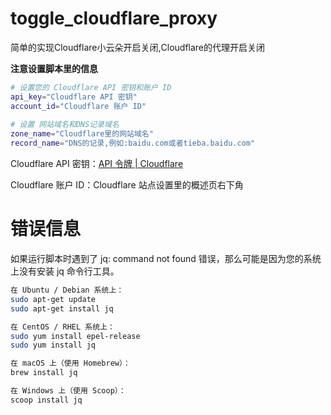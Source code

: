 # toggle_cloudflare_proxy
简单的实现Cloudflare小云朵开启关闭,Cloudflare的代理开启关闭

**注意设置脚本里的信息**
```bash
# 设置您的 Cloudflare API 密钥和账户 ID
api_key="Cloudflare API 密钥"
account_id="Cloudflare 账户 ID"
 
# 设置 网站域名和DNS记录域名
zone_name="Cloudflare里的网站域名"
record_name="DNS的记录,例如:baidu.com或者tieba.baidu.com"
```
Cloudflare API 密钥：[API 令牌 | Cloudflare](https://dash.cloudflare.com/profile/api-tokens)

Cloudflare 账户 ID：Cloudflare 站点设置里的概述页右下角

# 错误信息

如果运行脚本时遇到了 jq: command not found 错误，那么可能是因为您的系统上没有安装 jq 命令行工具。
```bash
在 Ubuntu / Debian 系统上：
sudo apt-get update
sudo apt-get install jq

在 CentOS / RHEL 系统上：
sudo yum install epel-release
sudo yum install jq

在 macOS 上（使用 Homebrew）：
brew install jq

在 Windows 上（使用 Scoop）：
scoop install jq

```
